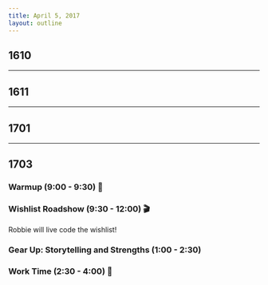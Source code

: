 ```yaml
---
title: April 5, 2017
layout: outline
---
```


## 1610

-----------------------------------------------

## 1611

-----------------------------------------------

## 1701

-----------------------------------------------

## 1703

### Warmup (9:00 - 9:30) :muscle:

### Wishlist Roadshow (9:30 - 12:00) :clapper:
Robbie will live code the wishlist!

### Gear Up: Storytelling and Strengths (1:00 - 2:30)

### Work Time (2:30 - 4:00) :fax:
